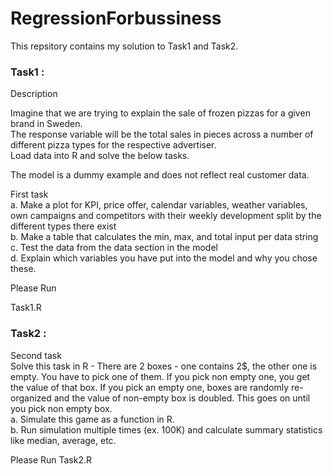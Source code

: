 # RegressionForbussiness

This repsitory contains my solution to Task1 and Task2.

### Task1 :
Description				
				
Imagine that we are trying to explain the sale of frozen pizzas for a given brand in Sweden.				
The response variable will be the total sales in pieces across a number of 				
different pizza types for the respective advertiser. 				
Load data into R and solve the below tasks.				
				
The model is a dummy example and does not reflect real customer data.				
				
First task				
a. Make a plot for KPI, price offer, calendar variables, weather variables, own campaigns and competitors with their weekly development split by the different types there exist				
b. Make a table that calculates the min, max, and total input per data string				
c. Test the data from the data section in the model				
d. Explain which variables you have put into the model and why you chose these.

Please Run

Task1.R

### Task2 :

Second task				
Solve this task in R - There are 2 boxes - one contains 2$, the other one is empty. You have to pick one of them. If you pick non empty one, you get the value of that box. If you pick an empty one, boxes are randomly re-organized and the value of non-empty box is doubled. This goes on until you pick non empty box.				
a. Simulate this game as a function in R.				
b. Run simulation multiple times (ex. 100K) and calculate summary statistics like median, average, etc.				
				
Please Run
Task2.R
